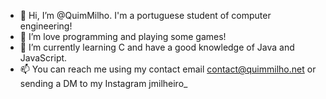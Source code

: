 - 👋 Hi, I’m @QuimMilho. I'm a portuguese student of computer engineering!
- 👀 I’m love programming and playing some games!
- 🌱 I’m currently learning C and have a good knowledge of Java and JavaScript.
- 📫 You can reach me using my contact email contact@quimmilho.net or sending a DM to my Instagram jmilheiro_
